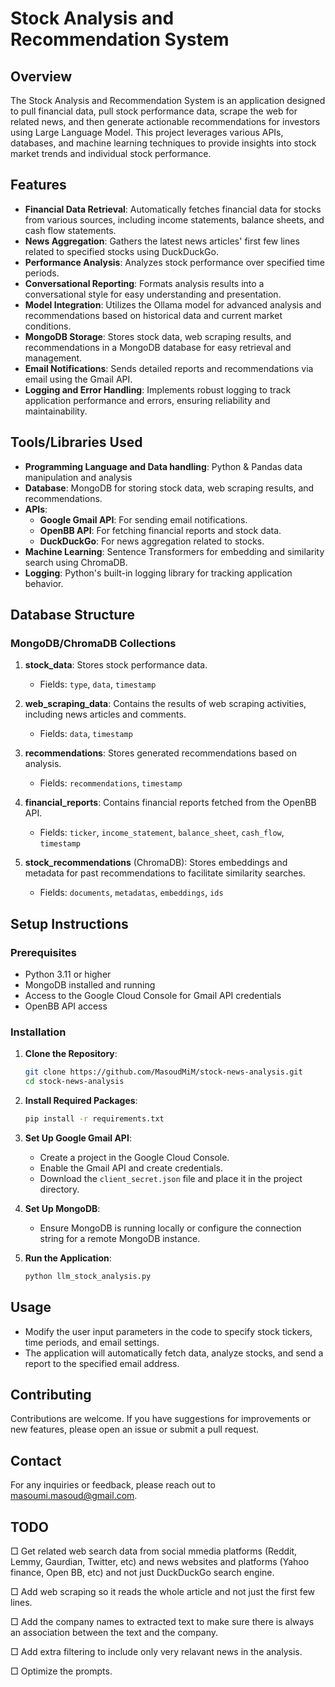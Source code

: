 # Stock Analysis and Recommendation System

## Overview

The Stock Analysis and Recommendation System is an application designed to pull financial data, pull stock performance data, scrape the web for related news, and then generate actionable recommendations for investors using Large Language Model. This project leverages various APIs, databases, and machine learning techniques to provide insights into stock market trends and individual stock performance.

## Features

- **Financial Data Retrieval**: Automatically fetches financial data for stocks from various sources, including income statements, balance sheets, and cash flow statements.
- **News Aggregation**: Gathers the latest news articles' first few lines related to specified stocks using DuckDuckGo.
- **Performance Analysis**: Analyzes stock performance over specified time periods.
- **Conversational Reporting**: Formats analysis results into a conversational style for easy understanding and presentation.
- **Model Integration**: Utilizes the Ollama model for advanced analysis and recommendations based on historical data and current market conditions.
- **MongoDB Storage**: Stores stock data, web scraping results, and recommendations in a MongoDB database for easy retrieval and management.
- **Email Notifications**: Sends detailed reports and recommendations via email using the Gmail API.
- **Logging and Error Handling**: Implements robust logging to track application performance and errors, ensuring reliability and maintainability.

## Tools/Libraries Used

- **Programming Language and Data handling**: Python \& Pandas data manipulation and analysis
- **Database**: MongoDB for storing stock data, web scraping results, and recommendations.
- **APIs**:
  - **Google Gmail API**: For sending email notifications.
  - **OpenBB API**: For fetching financial reports and stock data.
  - **DuckDuckGo**: For news aggregation related to stocks.
- **Machine Learning**: Sentence Transformers for embedding and similarity search using ChromaDB.
- **Logging**: Python's built-in logging library for tracking application behavior.

## Database Structure

### MongoDB/ChromaDB Collections

1. **stock_data**: Stores stock performance data.
   - Fields: `type`, `data`, `timestamp`

2. **web_scraping_data**: Contains the results of web scraping activities, including news articles and comments.
   - Fields: `data`, `timestamp`

3. **recommendations**: Stores generated recommendations based on analysis.
   - Fields: `recommendations`, `timestamp`

4. **financial_reports**: Contains financial reports fetched from the OpenBB API.
   - Fields: `ticker`, `income_statement`, `balance_sheet`, `cash_flow`, `timestamp`

5. **stock_recommendations** (ChromaDB): Stores embeddings and metadata for past recommendations to facilitate similarity searches.
   - Fields: `documents`, `metadatas`, `embeddings`, `ids`

## Setup Instructions

### Prerequisites

- Python 3.11 or higher
- MongoDB installed and running
- Access to the Google Cloud Console for Gmail API credentials
- OpenBB API access

### Installation

1. **Clone the Repository**:
   ```bash
   git clone https://github.com/MasoudMiM/stock-news-analysis.git
   cd stock-news-analysis
   ```

2. **Install Required Packages**:
   ```bash
   pip install -r requirements.txt
   ```

3. **Set Up Google Gmail API**:
   - Create a project in the Google Cloud Console.
   - Enable the Gmail API and create credentials.
   - Download the `client_secret.json` file and place it in the project directory.

4. **Set Up MongoDB**:
   - Ensure MongoDB is running locally or configure the connection string for a remote MongoDB instance.

5. **Run the Application**:
   ```bash
   python llm_stock_analysis.py
   ```

## Usage

- Modify the user input parameters in the code to specify stock tickers, time periods, and email settings.
- The application will automatically fetch data, analyze stocks, and send a report to the specified email address.

## Contributing

Contributions are welcome. If you have suggestions for improvements or new features, please open an issue or submit a pull request.


## Contact

For any inquiries or feedback, please reach out to [masoumi.masoud@gmail.com](mailto:masoumi.masoud@gmail.com).

## TODO

&#9633; Get related web search data from social mmedia platforms (Reddit, Lemmy, Gaurdian, Twitter, etc) and news websites and platforms (Yahoo finance, Open BB, etc) and not just DuckDuckGo search engine.

&#9633; Add web scraping so it reads the whole article and not just the first few lines.

&#9633; Add the company names to extracted text to make sure there is always an association between the text and the company.

&#9633; Add extra filtering to include only very relavant news in the analysis.

&#9633; Optimize the prompts.


